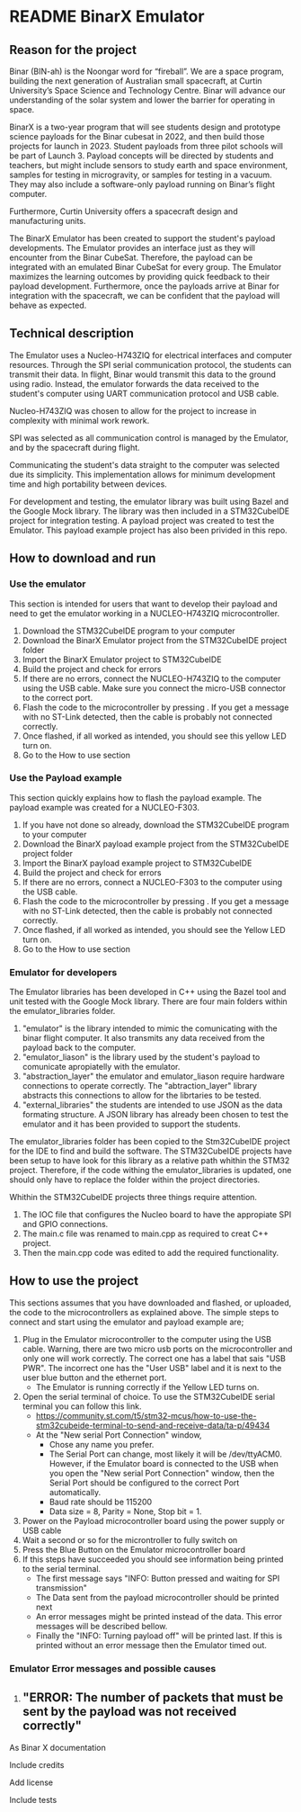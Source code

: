 # README BinarX Emulator  

## Reason for the project 

Binar (BIN-ah) is the Noongar word for “fireball”. We are a space program, building the next generation of Australian small spacecraft, at Curtin University’s Space Science and Technology Centre. Binar will advance our understanding of the solar system and lower the barrier for operating in space.  

BinarX is a two-year program that will see students design and prototype science payloads for the Binar cubesat in 2022, and then build those projects for launch in 2023. Student payloads from three pilot schools will be part of Launch 3. Payload concepts will be directed by students and teachers, but might include sensors to study earth and space environment, samples for testing in microgravity, or samples for testing in a vacuum. They may also include a software-only payload running on Binar’s flight computer. 

Furthermore, Curtin University offers a spacecraft design and manufacturing units. 

The BinarX Emulator has been created to support the student's payload developments. The Emulator provides an interface just as they will encounter from the Binar CubeSat. Therefore, the payload can be integrated with an emulated Binar CubeSat for every group. The Emulator maximizes the learning outcomes by providing quick feedback to their payload development. Furthermore, once the payloads arrive at Binar for integration with the spacecraft, we can be confident that the payload will behave as expected.   

## Technical description 

The Emulator uses a Nucleo-H743ZIQ for electrical interfaces and computer resources. Through the SPI serial communication protocol, the students can transmit their data. In flight, Binar would transmit this data to the ground using radio. Instead, the emulator forwards the data received to the student's computer using UART communication protocol and USB cable.  

Nucleo-H743ZIQ was chosen to allow for the project to increase in complexity with minimal work rework.  

SPI was selected as all communication control is managed by the Emulator, and by the spacecraft during flight.  

Communicating the student's data straight to the computer was selected due its simplicity. This implementation allows for minimum development time and high portability between devices.  

For development and testing, the emulator library was built using Bazel and the Google Mock library. The library was then included in a STM32CubeIDE project for integration testing. A payload project was created to test the Emulator. This payload example project has also been privided in this repo.  

## How to download and run 

### Use the emulator 

This section is intended for users that want to develop their payload and need to get the emulator working in a NUCLEO-H743ZIQ microcontroller.  

1. Download the STM32CubeIDE program to your computer 
2. Download the BinarX Emulator project from the STM32CubeIDE project folder 
3. Import the BinarX Emulator project to STM32CubeIDE 
4. Build the project and check for errors 
5. If there are no errors, connect the NUCLEO-H743ZIQ to the computer using the USB cable. Make sure you connect the micro-USB connector to the correct port.  
6. Flash the code to the microcontroller by pressing  . If you get a message with no ST-Link detected, then the cable is probably not connected correctly.  
7. Once flashed, if all worked as intended, you should see this yellow LED turn on.  
8. Go to the How to use section 

### Use the Payload example 

This section quickly explains how to flash the payload example. The payload example was created for a NUCLEO-F303.  

1. If you have not done so already, download the STM32CubeIDE program to your computer 
2. Download the BinarX payload example project from the STM32CubeIDE project folder 
3. Import the BinarX payload example project to STM32CubeIDE 
4. Build the project and check for errors 
5. If there are no errors, connect a NUCLEO-F303 to the computer using the USB cable.  
6. Flash the code to the microcontroller by pressing  . If you get a message with no ST-Link detected, then the cable is probably not connected correctly.  
7. Once flashed, if all worked as intended, you should see the Yellow LED turn on. 
8. Go to the How to use section 

### Emulator for developers 

The Emulator libraries has been developed in C++ using the Bazel tool and unit tested with the Google Mock library. There are four main folders within the emulator_libraries folder. 
1. "emulator" is the library intended to mimic the comunicating with the binar flight computer. It also transmits any data received from the payload back to the computer. 
2. "emulator_liason" is the library used by the student's payload to comunicate apropiatelly with the emulator.
3. "abstraction_layer" the emulator and emulator_liason require hardware connections to operate correctly. The "abtraction_layer" library abstracts this connections to allow for the librtaries to be tested. 
4. "external_libraries" the students are intended to use JSON as the data formating structure. A JSON library has already been chosen to test the emulator and it has been provided to support the students. 

The emulator_libraries folder has been copied to the Stm32CubeIDE project for the IDE to find and build the software.  The STM32CubeIDE projects have been setup to have look for this library as a relative path whithin the STM32 project.  Therefore, if the code withing the emulator_libraries is updated, one should only have to replace the folder within the project directories. 

Whithin the STM32CubeIDE projects three things require attention.
1. The IOC file that configures the Nucleo board to have the appropiate SPI and GPIO connections. 
2. The main.c file was renamed to main.cpp as required to creat C++ project.
3. Then the main.cpp code was edited to add the required functionality. 

## How to use the project 
This sections assumes that you have downloaded and flashed, or uploaded, the code to the microcontrollers as explained above. The simple steps to connect and start using the emulator and payload example are;
1. Plug in the Emulator microcontroller to the computer using the USB cable. Warning, there are two micro usb ports on the microcontroller and only one will work correctly. The correct one has a label that sais "USB PWR". The incorrect one has the "User USB" label and it is next to the user blue button and the ethernet port.
    - The Emulator is running correctly if the Yellow LED turns on. 
2. Open the serial terminal of choice. To use the STM32CubeIDE serial terminal you can follow this link.  
    - https://community.st.com/t5/stm32-mcus/how-to-use-the-stm32cubeide-terminal-to-send-and-receive-data/ta-p/49434
    - At the "New serial Port Connection" window,
        - Chose any name you prefer. 
        - The Serial Port can change, most likely it will be /dev/ttyACM0. However, if the Emulator board is connected to the USB when you open the "New serial Port Connection" window, then the Serial Port should be configured to the correct Port automatically.
        - Baud rate should be 115200
        - Data size = 8, Parity = None, Stop bit = 1.
3. Power on the Payload microcontroller board using the power supply or USB cable
4. Wait a second or so for the microntroller to fully switch on
5. Press the Blue Button on the Emulator microcontroller board
6. If this steps have succeeded you should see information being printed to the serial terminal. 
    - The first message says "INFO: Button pressed and waiting for SPI transmission"
    - The Data sent from the payload microcontroller should be printed next
    - An error messages might be printed instead of the data. This error messages will be described bellow.
    - Finally the "INFO: Turning payload off" will be printed last. If this is printed without an error message then the Emulator timed out. 

### Emulator Error messages and possible causes
1. "ERROR: The number of packets that must be sent by the payload was not received correctly" 
    - 

As Binar X documentation 

Include credits 

Add license 

Include tests 

 

 